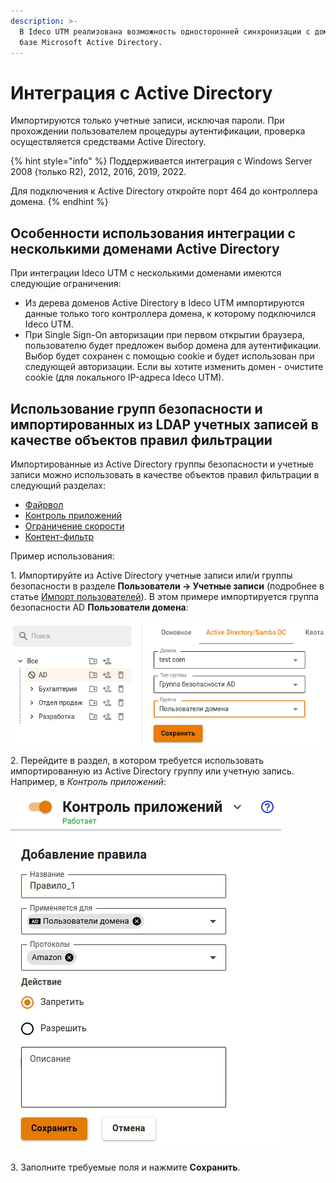 ```yaml
---
description: >-
  В Ideco UTM реализована возможность односторонней синхронизации с доменом на
  базе Microsoft Active Directory.
---
```


# Интеграция с Active Directory

Импортируются только учетные записи, исключая пароли. При прохождении пользователем процедуры аутентификации, проверка осуществляется средствами Active Directory.

{% hint style="info" %}
Поддерживается интеграция с Windows Server 2008 \(только R2\), 2012, 2016, 2019, 2022.

Для подключения к Active Directory откройте порт 464 до контроллера домена.
{% endhint %}

## Особенности использования интеграции с несколькими доменами Active Directory

При интеграции Ideco UTM с несколькими доменами имеются следующие ограничения:

* Из дерева доменов Active Directory в Ideco UTM импортируются данные только того контроллера домена, к которому подключился Ideco UTM.
* При Single Sign-On авторизации при первом открытии браузера, пользователю будет предложен выбор домена для аутентификации. Выбор будет сохранен с помощью cookie и будет использован при следующей авторизации. Если вы хотите изменить домен - очистите cookie \(для локального IP-адреса Ideco UTM\).

## Использование групп безопасности и импортированных из LDAP учетных записей в качестве объектов правил фильтрации

Импортированные из Active Directory группы безопасности и учетные записи можно использовать в качестве объектов правил фильтрации в следующий разделах:

* [Файрвол](../../access-rules/firewall.md)
* [Контроль приложений](../../access-rules/application-control.md)
* [Ограничение скорости](../../access-rules/shaper.md)
* [Контент-фильтр](../../access-rules/content-filter/README.md)

Пример использования:

1\. Импортируйте из Active Directory учетные записи или/и группы безопасности в разделе **Пользователи -&gt; Учетные записи** (подробнее в статье [Импорт пользователей](user-import.md)). В этом примере импортируется группа безопасности AD **Пользователи домена**:

![](/.gitbook/assets/add-users-ad1.png)

2\. Перейдите в раздел, в котором требуется использовать импортированную из Active Directory группу или учетную запись. Например, в _Контроль приложений_:

![](/.gitbook/assets/add-users-ad2.png)

3\. Заполните требуемые поля и нажмите **Сохранить**.
